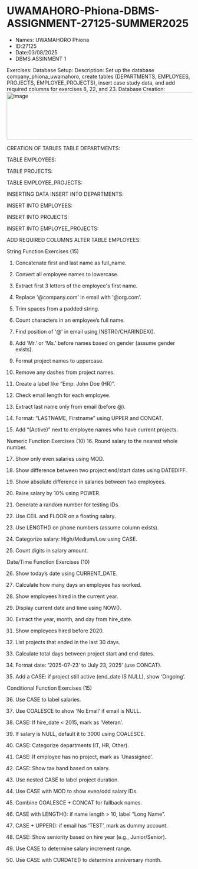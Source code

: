 # UWAMAHORO-Phiona-DBMS-ASSIGNMENT-27125-SUMMER2025

- Names: UWAMAHORO Phiona
- ID:27125
- Date:03/08/2025
- DBMS ASSINMENT 1

Exercises:
Database Setup:
Description: Set up the database company_phiona_uwamahoro, create tables (DEPARTMENTS, EMPLOYEES, PROJECTS, EMPLOYEE_PROJECTS), insert case study data, and add required columns for exercises 8, 22, and 23.
Database Creation:
 <img width="940" height="129" alt="image" src="https://github.com/user-attachments/assets/0ce098b6-def5-4abd-bced-5264c306ba7f" />


CREATION OF TABLES
TABLE DEPARTMENTS:
 
TABLE EMPLOYEES:
 

TABLE PROJECTS:
 
TABLE EMPLOYEE_PROJECTS:

 

INSERTING DATA
INSERT INTO DEPARTMENTS:
 


INSERT INTO EMPLOYEES:

 
INSERT INTO PROJECTS:
 
INSERT INTO EMPLOYEE_PROJECTS:
 

ADD REQUIRED COLUMNS
ALTER TABLE EMPLOYEES:
 

 


 


String Function Exercises (15)
1.	Concatenate first and last name as full_name.
 

2.	Convert all employee names to lowercase.

 

3.	Extract first 3 letters of the employee's first name.
 
4.	Replace '@company.com' in email with '@org.com'.
 
5.	Trim spaces from a padded string.
 
6.	Count characters in an employee’s full name.
 
7.	Find position of '@' in email using INSTR()/CHARINDEX().
 
8.	Add ‘Mr.’ or ‘Ms.’ before names based on gender (assume gender exists).
 
9.	Format project names to uppercase.
 
10.	Remove any dashes from project names.
 
11.	Create a label like “Emp: John Doe (HR)”.
 
12.	Check email length for each employee.
 
13.	Extract last name only from email (before @).
 
14.	Format: “LASTNAME, Firstname” using UPPER and CONCAT.
 
15.	Add “(Active)” next to employee names who have current projects.
 

Numeric Function Exercises (10)
16.	Round salary to the nearest whole number.
 
17.	Show only even salaries using MOD.
 
18.	Show difference between two project end/start dates using DATEDIFF.
 
19.	Show absolute difference in salaries between two employees.
 
 
20.	Raise salary by 10% using POWER.
 
21.	Generate a random number for testing IDs.
 
22.	Use CEIL and FLOOR on a floating salary.
 
23.	Use LENGTH() on phone numbers (assume column exists).
 
24.	Categorize salary: High/Medium/Low using CASE.
 
25.	Count digits in salary amount.
 

Date/Time Function Exercises (10)

26.	Show today’s date using CURRENT_DATE.
 
27.	Calculate how many days an employee has worked.
 
28.	Show employees hired in the current year.
 
29.	Display current date and time using NOW().
 
30.	Extract the year, month, and day from hire_date.
 
31.	Show employees hired before 2020.
 
32.	List projects that ended in the last 30 days.
 
33.	Calculate total days between project start and end dates.
 
34.	Format date: ‘2025-07-23’ to ‘July 23, 2025’ (use CONCAT).
 
35.	Add a CASE: if project still active (end_date IS NULL), show ‘Ongoing’.
 

Conditional Function Exercises (15)

36.	Use CASE to label salaries.
 
37.	Use COALESCE to show ‘No Email’ if email is NULL.
 
38.	CASE: If hire_date < 2015, mark as ‘Veteran’.
 
39.	If salary is NULL, default it to 3000 using COALESCE.
 
40.	CASE: Categorize departments (IT, HR, Other).
 
41.	CASE: If employee has no project, mark as ‘Unassigned’.
 
42.	CASE: Show tax band based on salary.
 
43.	Use nested CASE to label project duration.
 
44.	Use CASE with MOD to show even/odd salary IDs.
 
45.	Combine COALESCE + CONCAT for fallback names.
 
46.	CASE with LENGTH(): if name length > 10, label “Long Name”.
 
47.	CASE + UPPER(): if email has ‘TEST’, mark as dummy account.
 
48.	CASE: Show seniority based on hire year (e.g., Junior/Senior).
 
49.	Use CASE to determine salary increment range.
 
50.	Use CASE with CURDATE() to determine anniversary month.
 
